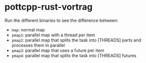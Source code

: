 # pottcpp-rust-vortrag

Run the different binaries to see the difference between:
- `map`: normal map
- `pmap1`: parallel map with a thread per item
- `pmap2`: parallel map that splits the task into [THREADS] parts and processes them in parallel
- `pmap3`: parallel map that uses a future per item
- `pmap4`: parallel map that splits the task into [THREADS] futures
